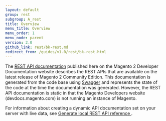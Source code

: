 ```yaml
---
layout: default
group: rest
subgroup: A_rest
title: Overview
menu_title: Overview
menu_order: 1
menu_node: parent
version: 2.0
github_link: rest/bk-rest.md
redirect_from: /guides/v1.0/rest/bk-rest.html
---
```


The [REST API documentation](http://devdocs.magento.com/swagger/index.html) published here on the Magento 2 Developer Documentation website describes the REST APIs that are available on the latest release of Magento 2 Community Edition.  This documentation is generated from the code base using [Swagger](http://swagger.io) and represents the state of the code at the time the documentation was generated. However, the REST API documentation is static in that the Magento Developers website (devdocs.magento.com) is not running an instance of Magento.

For information about creating a dynamic API documentation set on your server with live data, see
[Generate local REST API reference
](generate-local.html).
